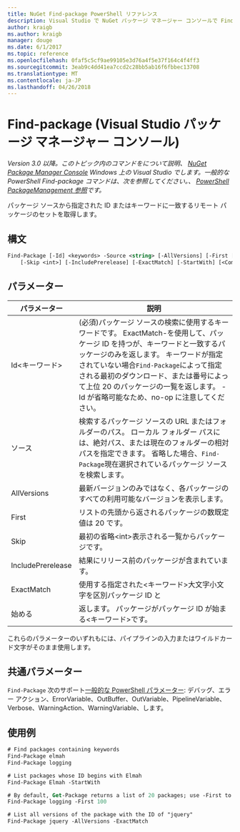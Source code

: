 ```yaml
---
title: NuGet Find-package PowerShell リファレンス
description: Visual Studio で NuGet パッケージ マネージャー コンソールで Find-package PowerShell コマンドのリファレンスです。
author: kraigb
ms.author: kraigb
manager: douge
ms.date: 6/1/2017
ms.topic: reference
ms.openlocfilehash: 0faf5c5cf9ae99105e3d76a4f5e37f164c4f4ff3
ms.sourcegitcommit: 3eab9c4dd41ea7ccd2c28bb5ab16f6fbbec13708
ms.translationtype: MT
ms.contentlocale: ja-JP
ms.lasthandoff: 04/26/2018
---
```

# <a name="find-package-package-manager-console-in-visual-studio"></a>Find-package (Visual Studio パッケージ マネージャー コンソール)

*Version 3.0 以降。このトピック内のコマンドをについて説明、 [NuGet Package Manager Console](package-manager-console.md) Windows 上の Visual Studio でします。一般的な PowerShell Find-package コマンドは、次を参照してください。、 [PowerShell PackageManagement 参照](/powershell/module/packagemanagement/?view=powershell-6)です。*

パッケージ ソースから指定された ID またはキーワードに一致するリモート パッケージのセットを取得します。

## <a name="syntax"></a>構文

```ps
Find-Package [-Id] <keywords> -Source <string> [-AllVersions] [-First [<int>]]
    [-Skip <int>] [-IncludePrerelease] [-ExactMatch] [-StartWith] [<CommonParameters>]
```

## <a name="parameters"></a>パラメーター

| パラメーター | 説明 |
| --- | --- |
| Id&lt;キーワード&gt; | (必須)パッケージ ソースの検索に使用するキーワードです。 ExactMatch-を使用して、パッケージ ID を持つが、キーワードと一致するパッケージのみを返します。 キーワードが指定されていない場合`Find-Package`によって指定される最初のダウンロード、または番号によって上位 20 のパッケージの一覧を返します。 -Id が省略可能なため、no-op に注意してください。 |
| ソース | 検索するパッケージ ソースの URL またはフォルダーのパス。 ローカル フォルダー パスには、絶対パス、または現在のフォルダーの相対パスを指定できます。 省略した場合、`Find-Package`現在選択されているパッケージ ソースを検索します。 |
| AllVersions | 最新バージョンのみではなく、各パッケージのすべての利用可能なバージョンを表示します。 |
| First | リストの先頭から返されるパッケージの数既定値は 20 です。 |
| Skip | 最初の省略&lt;int&gt;表示される一覧からパッケージです。  |
| IncludePrerelease | 結果にリリース前のパッケージが含まれています。 |
| ExactMatch | 使用する指定された&lt;キーワード&gt;大文字小文字を区別パッケージ ID と |
| 始める | 返します。 パッケージがパッケージ ID が始まる&lt;キーワード&gt;です。 |

これらのパラメーターのいずれもには、パイプラインの入力またはワイルドカード文字がそのまま使用します。

## <a name="common-parameters"></a>共通パラメーター

`Find-Package` 次のサポート[一般的な PowerShell パラメーター](http://go.microsoft.com/fwlink/?LinkID=113216): デバッグ、エラー アクション、ErrorVariable、OutBuffer、OutVariable、PipelineVariable、Verbose、WarningAction、WarningVariable、します。

## <a name="examples"></a>使用例

```ps
# Find packages containing keywords
Find-Package elmah
Find-Package logging

# List packages whose ID begins with Elmah
Find-Package Elmah -StartWith

# By default, Get-Package returns a list of 20 packages; use -First to show more
Find-Package logging -First 100

# List all versions of the package with the ID of "jquery"
Find-Package jquery -AllVersions -ExactMatch
```

